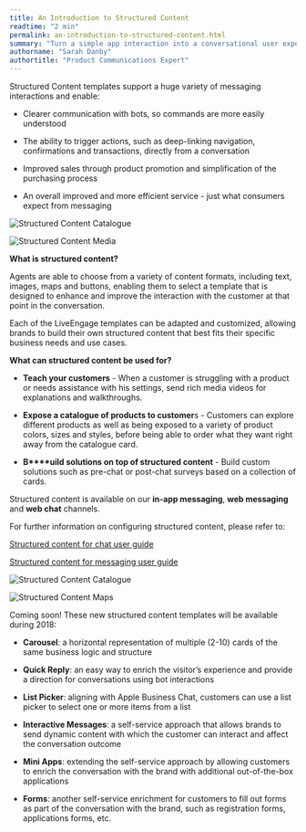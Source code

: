 ```yaml
---
title: An Introduction to Structured Content
readtime: "2 min"
permalink: an-introduction-to-structured-content.html
summary: "Turn a simple app interaction into a conversational user experience and business connection with structured content."
authorname: "Sarah Danby"
authortitle: "Product Communications Expert"
---
```



Structured Content templates support a huge variety of messaging interactions and enable:

* Clearer communication with bots, so commands are more easily understood

* The ability to trigger actions, such as deep-linking navigation, confirmations and transactions, directly from a conversation

* Improved sales through product promotion and simplification of the purchasing process

* An overall improved and more efficient service - just what consumers expect from messaging

![Structured Content Catalogue](img/structuredcontentscreen1.png)      

![Structured Content Media](img/structuredcontentscreen2.png)

**What is structured content?**

Agents are able to choose from a variety of content formats, including text, images, maps and buttons, enabling them to select a template that is designed to enhance and improve the interaction with the customer at that point in the conversation.

Each of the LiveEngage templates can be adapted and customized, allowing brands to build their own structured content that best fits their specific business needs and use cases.

**What can structured content be used for?**

* **Teach your customers** - When a customer is struggling with a product or needs assistance with his settings, send rich media videos for explanations and walkthroughs.

* **Expose a catalogue of products to customer**s - Customers can explore different products as well as being exposed to a variety of product colors, sizes and styles, before being able to order what they want right away from the catalogue card.

* **B****uild solutions on top of structured content** - Build custom solutions such as pre-chat or post-chat surveys based on a collection of cards.

Structured content is available on our **in-app messaging**, **web messaging** and **web chat** channels.

For further information on configuring structured content, please refer to:

[Structured content for chat user guide](https://s3-eu-west-1.amazonaws.com/ce-sr/CA/User+guides/Structured+Content/Structured+Content+for+Chat)

[Structured content for messaging user guide](https://s3-eu-west-1.amazonaws.com/ce-sr/CA/User+guides/Structured+Content/Structured+Content+for+Messaging)

![Structured Content Catalogue](img/structuredcontentscreen3.png)   

![Structured Content Maps](img/structuredcontentscreen4.png)

Coming soon! These new structured content templates will be available during 2018:

* **Carousel**: a horizontal representation of multiple (2-10) cards of the same business logic and structure

* **Quick Reply**: an easy way to enrich the visitor’s experience and provide a direction for conversations using bot interactions

* **List Picker**: aligning with Apple Business Chat, customers can use a list picker to select one or more items from a list

* **Interactive Messages**: a self-service approach that allows brands to send dynamic content with which the customer can interact and affect the conversation outcome

* **Mini Apps**: extending the self-service approach by allowing customers to enrich the conversation with the brand with additional out-of-the-box applications

* **Forms**: another self-service enrichment for customers to fill out forms as part of the conversation with the brand, such as registration forms, applications forms, etc.
